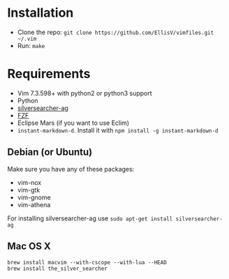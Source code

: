 Installation
============

* Clone the repo: `git clone https://github.com/EllisV/vimfiles.git ~/.vim`
* Run: `make`

Requirements
============

* Vim 7.3.598+ with python2 or python3 support
* Python
* [silversearcher-ag](https://github.com/ggreer/the_silver_searcher)
* [FZF](https://github.com/junegunn/fzf)
* Eclipse Mars (if you want to use Eclim)
* `instant-markdown-d`. Install it with `npm install -g instant-markdown-d`

## Debian (or Ubuntu)

Make sure you have any of these packages:

* vim-nox
* vim-gtk
* vim-gnome
* vim-athena

For installing silversearcher-ag use `sudo apt-get install silversearcher-ag`

## Mac OS X

    brew install macvim --with-cscope --with-lua --HEAD
    brew install the_silver_searcher
